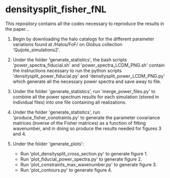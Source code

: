 # densitysplit_fisher_fNL
This repository contains all the codes necessary to reproduce the results in the paper...

1) Begin by downloading the halo catalogs for the different parameter variations found at /Halos/FoF/ on Globus collection 'Quijote_simulations2'.

2) Under the folder 'generate_statistics', the bash scripts 'power_spectra_fiducial.sh' and 'power_spectra_LCDM_PNG.sh' contain the instructions necessary to run the python scripts 'densitysplit_power_fiducial.py' and 'densitysplit_power_LCDM_PNG.py' which generate all the necessary power spectra and save away to file.

3) Under the folder 'generate_statistics', run 'merge_power_files.py' to combine all the power spectrum results for each simulation (stored in individual files) into one file containing all realizations.

4) Under the folder 'generate_statistics', run 'produce_fisher_constraints.py' to generate the parameter covariance matrices (inverse of the Fisher matrices) as a function of fitting wavenumber, and in doing so produce the results needed for figures 3 and 4.

5) Under the folder 'generate_plots':
   - Run 'plot_densitysplit_cross_section.py' to generate figure 1.
   - Run 'plot_fiducial_power_spectra.py' to generate figure 2.
   - Run 'plot_constraints_max_wavenumber.py' to generate figure 3.
   - Run 'plot_contours.py' to generate figure 4.
